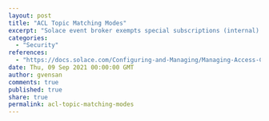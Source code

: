 ```yaml
---
layout: post
title: "ACL Topic Matching Modes"
excerpt: "Solace event broker exempts special subscriptions (internal) when doing ACL enforcement and the mode of enforcement is set by setting the 'ACL Topic Matching Mode'."
categories:
  - "Security"
references:
  - "https://docs.solace.com/Configuring-and-Managing/Managing-Access-Control-Lists.htm?Highlight=ACL%20Topic%20Matching%20Modes#ACL-Topic-Match"
date: Thu, 09 Sep 2021 00:00:00 GMT
author: gvensan
comments: true
published: true
share: true
permalink: acl-topic-matching-modes
---
```

